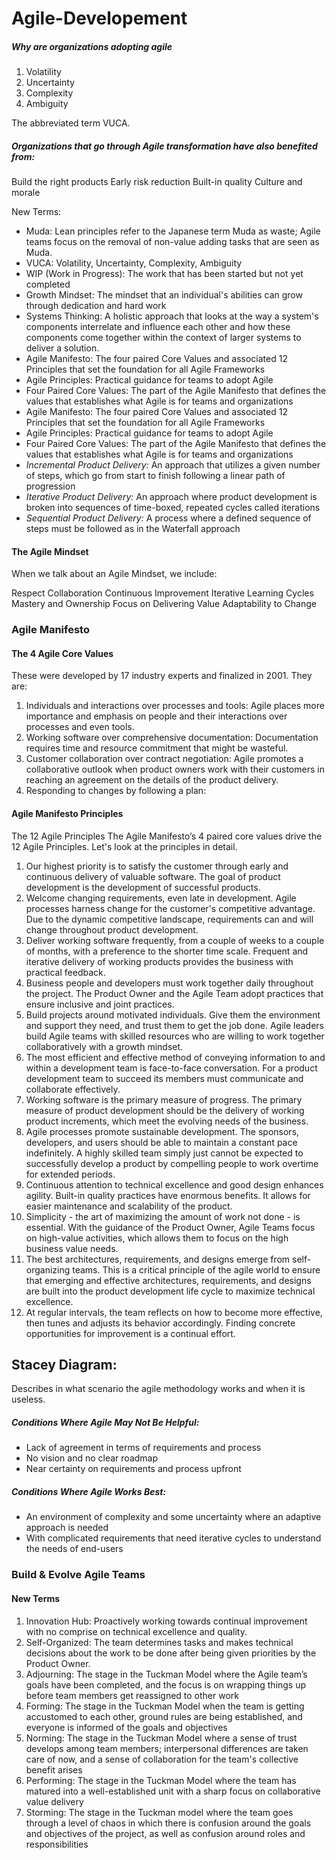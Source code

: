 # Agile-Developement


##### Why are organizations adopting agile
1. Volatility 
2. Uncertainty
3. Complexity
4. Ambiguity 

The abbreviated term VUCA. 

##### Organizations that go through Agile transformation have also benefited from:
Build the right products
Early risk reduction
Built-in quality
Culture and morale

New Terms:
* Muda: Lean principles refer to the Japanese term Muda as waste; Agile teams focus on the removal of non-value adding tasks that are seen as Muda.
* VUCA: Volatility, Uncertainty, Complexity, Ambiguity
* WIP (Work in Progress): The work that has been started but not yet completed
* Growth Mindset: The mindset that an individual's abilities can grow through dedication and hard work
* Systems Thinking: A holistic approach that looks at the way a system's components interrelate and influence each other and how these components come together within the context of larger systems to deliver a solution.
* Agile Manifesto: The four paired Core Values and associated 12 Principles that set the foundation for all Agile Frameworks
* Agile Principles: Practical guidance for teams to adopt Agile
* Four Paired Core Values: The part of the Agile Manifesto that defines the values that establishes what Agile is for teams and organizations
* Agile Manifesto: The four paired Core Values and associated 12 Principles that set the foundation for all Agile Frameworks
* Agile Principles: Practical guidance for teams to adopt Agile
* Four Paired Core Values: The part of the Agile Manifesto that defines the values that establishes what Agile is for teams and organizations
* *Incremental Product Delivery:* An approach that utilizes a given number of steps, which go from start to finish following a linear path of progression
* *Iterative Product Delivery:* An approach where product development is broken into sequences of time-boxed, repeated cycles called iterations
* *Sequential Product Delivery:* A process where a defined sequence of steps must be followed as in the Waterfall approach


#### The Agile Mindset
When we talk about an Agile Mindset, we include:

Respect
Collaboration
Continuous Improvement
Iterative Learning Cycles
Mastery and Ownership
Focus on Delivering Value
Adaptability to Change


### Agile Manifesto
#### The 4 Agile Core Values
These were developed by 17 industry experts and finalized in 2001. They are:

1. Individuals and interactions over processes and tools: Agile places more importance and emphasis on people and their interactions over processes and even tools.
2. Working software over comprehensive documentation: Documentation requires time and resource commitment that might be wasteful.
3. Customer collaboration over contract negotiation: Agile promotes a collaborative outlook when product owners work with their customers in reaching an agreement on the details of the product delivery.
4. Responding to changes by following a plan:

#### Agile Manifesto Principles
The 12 Agile Principles
The Agile Manifesto’s 4 paired core values drive the 12 Agile Principles. Let's look at the principles in detail.

1. Our highest priority is to satisfy the customer through early and continuous delivery of valuable software. The goal of product development is the development of successful products.
2. Welcome changing requirements, even late in development. Agile processes harness change for the customer's competitive advantage. Due to the dynamic competitive landscape, requirements can and will change throughout product development.
3. Deliver working software frequently, from a couple of weeks to a couple of months, with a preference to the shorter time scale. Frequent and iterative delivery of working products provides the business with practical feedback.
4. Business people and developers must work together daily throughout the project. The Product Owner and the Agile Team adopt practices that ensure inclusive and joint practices.
5. Build projects around motivated individuals. Give them the environment and support they need, and trust them to get the job done. Agile leaders build Agile teams with skilled resources who are willing to work together collaboratively with a growth mindset.
6. The most efficient and effective method of conveying information to and within a development team is face-to-face conversation. For a product development team to succeed its members must communicate and collaborate effectively.
7. Working software is the primary measure of progress. The primary measure of product development should be the delivery of working product increments, which meet the evolving needs of the business.
8. Agile processes promote sustainable development. The sponsors, developers, and users should be able to maintain a constant pace indefinitely. A highly skilled team simply just cannot be expected to successfully develop a product by compelling people to work overtime for extended periods.
9. Continuous attention to technical excellence and good design enhances agility. Built-in quality practices have enormous benefits. It allows for easier maintenance and scalability of the product.
10. Simplicity - the art of maximizing the amount of work not done - is essential. With the guidance of the Product Owner, Agile Teams focus on high-value activities, which allows them to focus on the high business value needs.
11. The best architectures, requirements, and designs emerge from self-organizing teams. This is a critical principle of the agile world to ensure that emerging and effective architectures, requirements, and designs are built into the product development life cycle to maximize technical excellence.
12. At regular intervals, the team reflects on how to become more effective, then tunes and adjusts its behavior accordingly. Finding concrete opportunities for improvement is a continual effort.

####
## Stacey Diagram: 
Describes in what scenario the agile methodology works and when it is useless. 

##### Conditions Where Agile May Not Be Helpful:
* Lack of agreement in terms of requirements and process
* No vision and no clear roadmap
* Near certainty on requirements and process upfront
##### Conditions Where Agile Works Best:
* An environment of complexity and some uncertainty where an adaptive approach is needed
* With complicated requirements that need iterative cycles to understand the needs of end-users

### Build & Evolve Agile Teams 

#### New Terms
1. Innovation Hub: Proactively working towards continual improvement with no comprise on technical excellence and quality.
2. Self-Organized: The team determines tasks and makes technical decisions about the work to be done after being given priorities by the Product Owner.
3. Adjourning: The stage in the Tuckman Model where the Agile team’s goals have been completed, and the focus is on wrapping things up before team members get reassigned to other work
4. Forming: The stage in the Tuckman Model when the team is getting accustomed to each other, ground rules are being established, and everyone is informed of the goals and objectives
5. Norming: The stage in the Tuckman Model where a sense of trust develops among team members; interpersonal differences are taken care of now, and a sense of collaboration for the team's collective benefit arises
6. Performing: The stage in the Tuckman Model where the team has matured into a well-established unit with a sharp focus on collaborative value delivery
7. Storming: The stage in the Tuckman model where the team goes through a level of chaos in which there is confusion around the goals and objectives of the project, as well as confusion around roles and responsibilities
